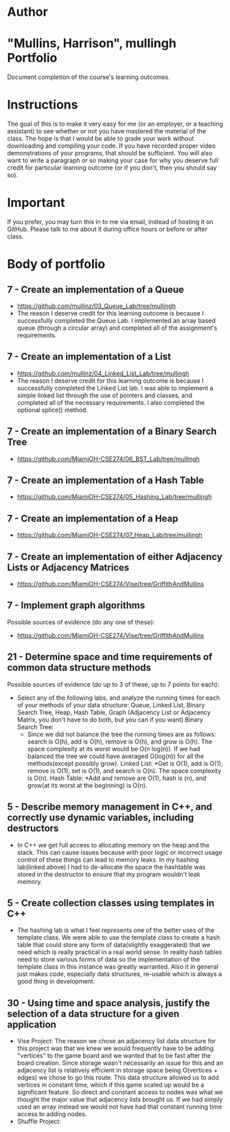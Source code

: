 Author
==========
"Mullins, Harrison", mullingh
Portfolio
=========

Document completion of the course's learning outcomes.

Instructions
====
The goal of this is to make it very easy for me (or an employer, or a teaching assistant) to see whether or not you have mastered the material of the class. The hope is that I would be able to grade your work without downloading and compiling your code. If you have recorded proper video demonstrations of your programs, that should be sufficient. You will also want to write a paragraph or so making your case for why you deserve full credit for particular learning outcome (or if you don't, then you should say so).

Important
=========
If you prefer, you may turn this in to me via email, instead of hosting it on GitHub. Please talk to me about it during office hours or before or after class.

Body of portfolio
====

7 - Create an implementation of a Queue
----

* https://github.com/mullinz/03_Queue_Lab/tree/mullingh
* The reason I deserve credit for this learning outcome is because I successfully completed the Queue Lab.  I implemented an array based queue (through a circular array) and completed all of the assignment's requirements.

7 - Create an implementation of a List
----

* https://github.com/mullinz/04_Linked_List_Lab/tree/mullingh
* The reason I deserve credit for this learning outcome is because I successfully completed the Linked List lab.  I was able to implement a simple linked list through the use of pointers and classes, and completed all of the necessary requirements.  I also completed the optional splice() method.


7 - Create an implementation of a Binary Search Tree
----

* https://github.com/MiamiOH-CSE274/06_BST_Lab/tree/mullingh

7 - Create an implementation of a Hash Table
----

* https://github.com/MiamiOH-CSE274/05_Hashing_Lab/tree/mullingh

7 - Create an implementation of a Heap
----

* https://github.com/MiamiOH-CSE274/07_Heap_Lab/tree/mullingh

7 - Create an implementation of either Adjacency Lists or Adjacency Matrices
----

* https://github.com/MiamiOH-CSE274/Vise/tree/GriffithAndMullins

7 - Implement graph algorithms
----
Possible sources of evidence (do any one of these):

* https://github.com/MiamiOH-CSE274/Vise/tree/GriffithAndMullins

21 - Determine space and time requirements of common data structure methods
-----
Possible sources of evidence (do up to 3 of these, up to 7 points for each):

* Select any of the following labs, and analyze the running times for each of your methods of your data structure: Queue, Linked List, Binary Search Tree, Heap, Hash Table, Graph (Adjacency List or Adjacency Matrix, you don't have to do both, but you can if you want)
Binary Search Tree:
	* Since we did not balance the tree the running times are as follows: search is O(h), add is O(h), remove is O(h), and grow is O(h).  The space complexity at its worst would be O(n log(n)).  If we had balanced the tree we could have averaged O(log(n)) for all the methods(except possibly grow).
Linked List:
	*Get is O(1), add is O(1), remove is O(1), set is O(1), and search is O(n).  The space complexity is O(n).
Hash Table:
	*Add and remove are O(1), hash is (n), and grow(at its worst at the beginning) is O(n).

5 - Describe memory management in C++, and correctly use dynamic variables, including destructors
----

* In C++ we get full access to allocating memory on the heap and the stack.  This can cause issues because with poor logic or incorrect usage control of these things can lead to memory leaks.  In my hashing lab(linked above) I had to de-allocate the space the hashtable was stored in the destructor to ensure that my program wouldn't leak memory.  

5 - Create collection classes using templates in C++
----

* The hashing lab is what I feel represents one of the better uses of the template class.  We were able to use the template class to create a hash table that could store any form of data(slightly exaggerated) that we need which is really practical in a real world sense.  In reality hash tables need to store various forms of data so the implementation of the template class in this instance was greatly warranted.  Also it in general just makes code, especially data structures, re-usable which is always a good thing in development.


30 - Using time and space analysis, justify the selection of a data structure for a given application
----

* Vise Project: The reason we chose an adjacency list data structure for this project was that we knew we would frequently have to be adding "vertices" to the game board and we wanted that to be fast after the board creation.  Since storage wasn't necessarily an issue for this and an adjacency list is relatively efficient in storage space being O(vertices + edges) we chose to go this route.  This data structure allowed us to add vertices in constant time, which if this game scaled up would be a significant feature.  So direct and constant access to nodes was what we thought the major value that adjacency lists brought us.  If we had simply used an array instead we would not have had that constant running time access to adding nodes.
* Shuffle Project: 